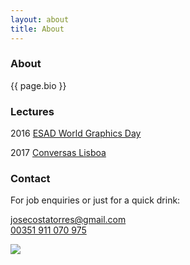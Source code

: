 ```yaml
---
layout: about
title: About
---
```


<main id="about">
    <section id="leftside">
        <article id="bio">
            <h3 class="hidden">About</h3>
            {{ page.bio }}
        </article>
        <article id="lectures">
            <h3>Lectures</h3>
            <div>
                <p><span class="year">2016</span>
                    <a href="esad.pt" target="_blank">ESAD World Graphics Day</a>
                </p>
            </div>
            <div>
                <p><span class="year">2017</span>
                    <a href="esad.pt" target="_blank">Conversas Lisboa</a>
                </p>
            </div>
        </article>
    </section>
    <section id="rightside">
        <article>
        <h3 class="hidden">Contact</h3>
        <p>For job enquiries or just for a quick drink:</p>
        <p><a href="mailto:josecostatorres@gmail.com">josecostatorres@gmail.com</a><br><a href="https://wa.me/351911070975" target="_blank">00351 911 070 975</a></p>
        </article>
        <article>
            <img src="{{ page.image | relative_url }}">
        </article>
    </section>

</main>
